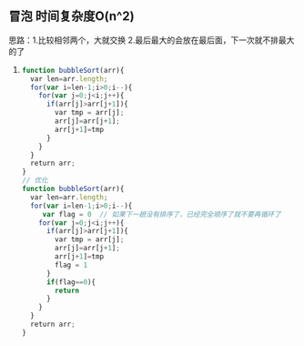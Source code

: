 ## 冒泡  时间复杂度O(n^2)

思路：1.比较相邻两个，大就交换   2.最后最大的会放在最后面，下一次就不排最大的了

1. ```js
   function bubbleSort(arr){
     var len=arr.length;
     for(var i=len-1;i>0;i--){
       for(var j=0;j<i;j++){
         if(arr[j]>arr[j+1]){
           var tmp = arr[j];
           arr[j]=arr[j+1];
           arr[j+1]=tmp
         }
       }
     }
     return arr;
   }
   // 优化
   function bubbleSort(arr){
     var len=arr.length;
     for(var i=len-1;i>0;i--){
        var flag = 0  // 如果下一趟没有排序了，已经完全顺序了就不要再循环了
       for(var j=0;j<i;j++){
         if(arr[j]>arr[j+1]){
           var tmp = arr[j];
           arr[j]=arr[j+1];
           arr[j+1]=tmp
           flag = 1
         }
         if(flag==0){
           return
         }
       }
     }
     return arr;
   }
   ```

   


